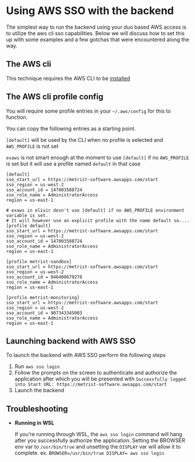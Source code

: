 # Using AWS SSO with the backend

The simplest way to run the backend using your duo based AWS access is to utilize the aws cli sso capabilities.
Below we will discuss how to set this up with some examples and a few gotchas that were encountered along the way.

## The AWS cli
This technique requires the AWS CLI to be [installed](https://docs.aws.amazon.com/cli/latest/userguide/getting-started-install.html)

## The AWS cli profile config

You will require some profile entries in your `~/.aws/config` for this to function.

You can copy the following entries as a starting point.

`[default]` will be used by the CLI when no profile is selected and `AWS_PROFILE` is not set

`exaws` is not smart enough at the moment to use `[default]` if no `AWS_PROFILE` is set but
it will use a profile named `default` in that case

```
[default]
sso_start_url = https://metrist-software.awsapps.com/start
sso_region = us-west-2
sso_account_id = 147803588724
sso_role_name = AdministratorAccess
region = us-east-1

# exaws in elixir desn't use [default] if no AWS_PROFILE environment variable is set.
# It will however use an explicit profile with the name default so....
[profile default]
sso_start_url = https://metrist-software.awsapps.com/start
sso_region = us-west-2
sso_account_id = 147803588724
sso_role_name = AdministratorAccess
region = us-east-1

[profile metrist-sandbox]
sso_start_url = https://metrist-software.awsapps.com/start
sso_region = us-west-2
sso_account_id = 046400679278
sso_role_name = AdministratorAccess
region = us-east-1

[profile metrist-monitoring]
sso_start_url = https://metrist-software.awsapps.com/start
sso_region = us-west-2
sso_account_id = 907343345003
sso_role_name = AdministratorAccess
region = us-east-1
```
## Launching backend with AWS SSO

To launch the backend with AWS SSO perform the following steps

1. Run `aws sso login`
2. Follow the prompts on the screen to authenticate and authorize the application after which you will be presented with `Successfully logged into Start URL: https://metrist-software.awsapps.com/start`
3. Launch the backend

## Troubleshooting

* **Running in WSL**

   If you're running through WSL, the `aws sso login` command will hang after you successfully authorize the application.
   Setting the BROWSER env var to `/usr/bin/true` and unsetting the `DISPLAY` var will allow it to complete. ex. `BROWSER=/usr/bin/true DISPLAY= aws sso login`
